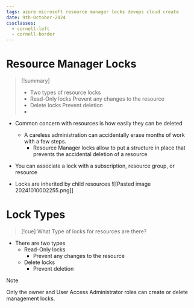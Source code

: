 ```yaml
---
tags: azure microsoft resource manager locks devops cloud create
date: 9th-October-2024
cssclasses:
  - cornell-left
  - cornell-border
---
```


# Resource Manager Locks
>[!summary] 
>- Two types of resource locks
>- Read-Only locks Prevent any changes to the resource
>- Delete locks Prevent deletion
>- 

- Common concern with resources is how easily they can be deleted
	- A careless administration can accidentally erase months of work with a few steps.
		- Resource Manager locks allow to put a structure in place that prevents the accidental deletion of a resource

- You can associate a lock with a subscription, resource group, or resource
- Locks are inherited by child resources
![[Pasted image 20241010002255.png]]

# Lock Types
>[!cue] What
>Type of locks for resources are there?
- There are two types
	- Read-Only locks
		- Prevent any changes to the resource
	- Delete locks
		- Prevent deletion

> [!note]
> Only the owner and User Access Administrator roles can create or delete management locks.
